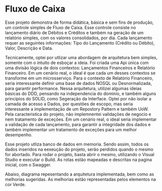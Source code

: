 # Fluxo de Caixa

Esse projeto demonstra de forma didática, básica e sem fins de produção, um controle simples de Fluxo de Caixa.
Esse controle consiste no lançamento diário de Débitos e Créditos e também na geração de um relatório simples, com os valores consolidados, por dia.
Cada lançamento requer as seguintes informações: Tipo do Lançamento (Crédito ou Débito), Valor, Descrição e Data.

Tecnicamente, optei por utlizar uma abordagem de arquitetura bem simples, somente com o intuito de esboçar a ideia.
Foi criada uma Api única com uma divisão lógica de dois contextos: Lançamentos Financeiros e Relatório Financeiro. Em um cenário real, o ideal é que cada um desses contextos se transforme em um microsserviço.
Para o contexto de Relatório Financeiro, seria interessante definir uma base de dados NOSQL ou Desnormalizada, para garantir performance.
Nessa arquitetura, utilizei algumas ideias básicas do DDD, pensando na independencia do dominio, e também alguns principios do SOLID, como Segeração da Interface.
Optei por não isolar a camada de acesso a Dados, por questões de escopo, mas seria interessante a implementação de um Repostory Pattern e também UoW.
Pela caracteristica do projeto, não implemnentei validações de negocio e nem tratamento de exceções. Em um cenário real, o ideal seria implementar a validação de cada lançamento, para garantir a integridade dos dados e também implementar um tratamento de exceções para um melhor desempenho.

Esse projeto utliza banco de dados em memoria. Sendo assim, todos os dados inseridos na eexeução do projeto, serão perdidos quando o mesmo for abortado.
Para rodar o projeto, basta abrir o mesmo, utilizando o Visual Studio e executar o Build. 
As rotas estão mapeadas e descritas na pagina inicial, com o Swagger.

Abaixo, diagrama repesentando a arquitetura implementada, bem como as melhorias sugeridas.
As melhorias estão representadas pelos elementos na cor Verde.

